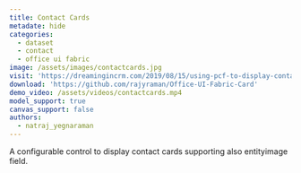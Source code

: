 ```yaml
---
title: Contact Cards
metadate: hide
categories:
  - dataset
  - contact
  - office ui fabric
image: /assets/images/contactcards.jpg
visit: 'https://dreamingincrm.com/2019/08/15/using-pcf-to-display-contact-cards/'
download: 'https://github.com/rajyraman/Office-UI-Fabric-Card'
demo_video: /assets/videos/contactcards.mp4
model_support: true
canvas_support: false
authors:
  - natraj_yegnaraman
---
```


A configurable control to display contact cards supporting also entityimage field.
